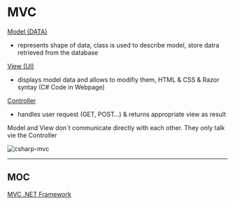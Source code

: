 # MVC

<ins>Model (DATA)</ins>
- represents shape of data, class is used to describe model, store datra retrieved from the database

<ins>View (UI)</ins>
- displays model data and allows to modifiy them, HTML & CSS & Razor syntay (C# Code in Webpage)

<ins>Controller</ins>
- handles user request (GET, POST…) & returns appropriate view as result

Model and View don´t communicate directly with each other.
They only talk vie the Controller

![csharp-mvc](https://i.imgur.com/cZvcYsT.png)

***

## MOC

[MVC .NET Framework](https://github.com/lucasmenke/notes/blob/work/content/MVC.NET-Framework.md)


